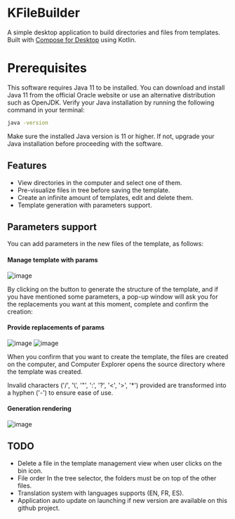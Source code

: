 # KFileBuilder
A simple desktop application to build directories and files from templates. Built with [Compose for Desktop](https://github.com/JetBrains/compose-multiplatform) using Kotlin.

# Prerequisites
This software requires Java 11 to be installed. You can download and install Java 11 from the official Oracle website or use an alternative distribution such as OpenJDK. Verify your Java installation by running the following command in your terminal:

```bash
java -version
```
Make sure the installed Java version is 11 or higher. If not, upgrade your Java installation before proceeding with the software.

## Features
- View directories in the computer and select one of them.
- Pre-visualize files in tree before saving the template.
- Create an infinite amount of templates, edit and delete them.
- Template generation with parameters support.

## Parameters support 
You can add parameters in the new files of the template, as follows:

#### Manage template with params
![image](https://github.com/Quentixx/KFileBuilder/assets/11049729/2280f7f5-2599-40e3-a3dc-caa7bdac2741)


By clicking on the button to generate the structure of the template, and if you have mentioned some parameters, a pop-up window will ask you for the replacements you want at this moment, complete and confirm the creation:

#### Provide replacements of params
![image](https://github.com/Quentixx/KFileBuilder/assets/11049729/f69dbba6-863c-4115-9913-a1bc4f012a58) ![image](https://github.com/Quentixx/KFileBuilder/assets/11049729/f616a68e-946b-4949-84ab-11d7e6a613ff)


When you confirm that you want to create the template, the files are created on the computer, and Computer Explorer opens the source directory where the template was created.

Invalid characters ('/', '\\', '\"', ':', '?', '<', '>', '*') provided are transformed into a hyphen ('-') to ensure ease of use.

#### Generation rendering
![image](https://github.com/Quentixx/KFileBuilder/assets/11049729/8daf23ce-f726-43c2-bb24-dd3c2a43c34f)


## TODO
- Delete a file in the template management view when user clicks on the bin icon.
- File order In the tree selector, the folders must be on top of the other files.
- Translation system with languages supports (EN, FR, ES).
- Application auto update on launching if new version are available on this github project.
